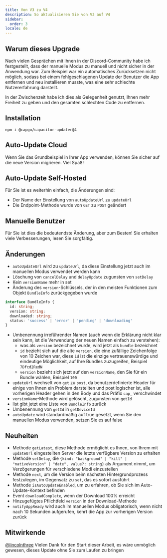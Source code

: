 ```yaml
---
title: Von V3 zu V4
description: So aktualisieren Sie von V3 auf V4
sidebar:
  order: 3
locale: de
---
```


## Warum dieses Upgrade

Nach vielen Gesprächen mit Ihnen in der Discord-Community habe ich festgestellt, dass der manuelle Modus zu manuell und nicht sicher in der Anwendung war. Zum Beispiel war ein automatisches Zurücksetzen nicht möglich, sodass bei einem fehlgeschlagenen Update der Benutzer die App entfernen und neu installieren musste, was eine sehr schlechte Nutzererfahrung darstellt.

In der Zwischenzeit habe ich dies als Gelegenheit genutzt, Ihnen mehr Freiheit zu geben und den gesamten schlechten Code zu entfernen.

## Installation

`npm i @capgo/capacitor-updater@4`

## Auto-Update Cloud

Wenn Sie das Grundbeispiel in Ihrer App verwenden, können Sie sicher auf die neue Version migrieren. Viel Spaß!

## Auto-Update Self-Hosted

Für Sie ist es weiterhin einfach, die Änderungen sind:

* Der Name der Einstellung von `autoUpdateUrl` zu `updateUrl`
* Die Endpoint-Methode wurde von `GET` zu `POST` geändert

## Manuelle Benutzer

Für Sie ist dies die bedeutendste Änderung, aber zum Besten! Sie erhalten viele Verbesserungen, lesen Sie sorgfältig.

## Änderungen

* `autoUpdateUrl` wird zu `updateUrl`, da diese Einstellung jetzt auch im manuellen Modus verwendet werden kann
* Löschung von `cancelDelay` und `delayUpdate` zugunsten von `setDelay`
* Kein `versionName` mehr in set
* Änderung des `version`-Schlüssels, der in den meisten Funktionen zum Objekt `BundleInfo` zurückgegeben wurde

```typescript
interface BundleInfo {
  id: string;
  version: string;
  downloaded: string;
  status: 'success' | 'error' | 'pending' | 'downloading'
}
```

* Umbenennung irreführender Namen (auch wenn die Erklärung nicht klar sein kann, ist die Verwendung der neuen Namen einfach zu verstehen):
  * was als `version` bezeichnet wurde, wird jetzt als `bundle` bezeichnet
  * `id` bezieht sich auf die alte `version`, die eine zufällige Zeichenfolge von 10 Zeichen war, diese `id` ist die einzige vertrauenswürdige und eindeutige Möglichkeit, auf Ihre Bundles zuzugreifen, Beispiel `7Dfcd2RedN`
  * `version` bezieht sich jetzt auf den `versionName`, den Sie für ein Bundle wählen, Beispiel `100`
* `updateUrl` wechselt von `get` zu `post`, da benutzerdefinierte Header für einige von Ihnen ein Problem darstellten und post logischer ist, alle vorherigen Header gehen in den Body und das Präfix `cap_` verschwindet
* `versionName`-Methode wird gelöscht, zugunsten von `getId`
* list gibt jetzt eine Liste von `BundleInfo` zurück
* Umbenennung von `getId` in `getDeviceId`
* `autoUpdate` wird standardmäßig auf true gesetzt, wenn Sie den manuellen Modus verwenden, setzen Sie es auf false

## Neuheiten

* Methode `getLatest`, diese Methode ermöglicht es Ihnen, von Ihrem mit `updateUrl` eingestellten Server die letzte verfügbare Version zu erhalten
* Methode `setDelay`, die `{kind: "background" | "kill" | "nativeVersion" | "date", value?: string}` als Argument nimmt, um Verzögerungen für verschiedene Modi einzustellen
* Methode `next`, um die Version beim nächsten Hintergrundprozess festzulegen, im Gegensatz zu `set`, das es sofort ausführt
* Methode `isAutoUpdateEnabled`, um zu erfahren, ob Sie sich im Auto-Update-Kontext befinden
* Event `downloadComplete`, wenn der Download 100% erreicht
* Hinzugefügtes Pflichtfeld `version` in der Download-Methode
* `notifyAppReady` wird auch im manuellen Modus obligatorisch, wenn nicht nach 10 Sekunden aufgerufen, kehrt die App zur vorherigen Version zurück

## Mitwirkende

[@lincolnthree](https://githubcom/lincolnthree/) Vielen Dank für den Start dieser Arbeit, es wäre unmöglich gewesen, dieses Update ohne Sie zum Laufen zu bringen